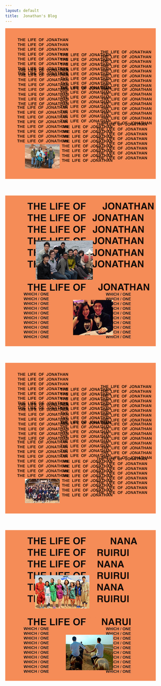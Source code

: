 ```yaml
---
layout: default
title:  Jonathan's Blog
---
```

<style>
    img {
        padding-bottom: 50px;
    }
</style>

![](/images/TLOJ1.png)
![](/images/TLOJ.png)
![](/images/TLOJ2.png)
![](/images/TLOnarui.png)
